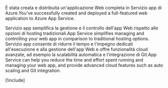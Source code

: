 <span data-ttu-id="80a29-101">È stata creata e distribuita un'applicazione Web completa in Servizio app di Azure.</span><span class="sxs-lookup"><span data-stu-id="80a29-101">You've successfully created and deployed a full-featured web application to Azure App Service.</span></span>

<span data-ttu-id="80a29-102">Servizio app semplifica la gestione e il controllo dell'app Web rispetto alle opzioni di hosting tradizionali.</span><span class="sxs-lookup"><span data-stu-id="80a29-102">App Service simplifies managing and controlling your web app in comparison to traditional hosting options.</span></span> <span data-ttu-id="80a29-103">Servizio app consente di ridurre il tempo e l'impegno dedicati all'esecuzione e alla gestione dell'app Web e offre funzionalità cloud avanzate, ad esempio la scalabilità automatica e l'integrazione di Git.</span><span class="sxs-lookup"><span data-stu-id="80a29-103">App Service can help you reduce the time and effort spent running and managing your web app, and provide advanced cloud features such as auto scaling and Git integration.</span></span>

[!include[](../../../includes/azure-sandbox-cleanup.md)]